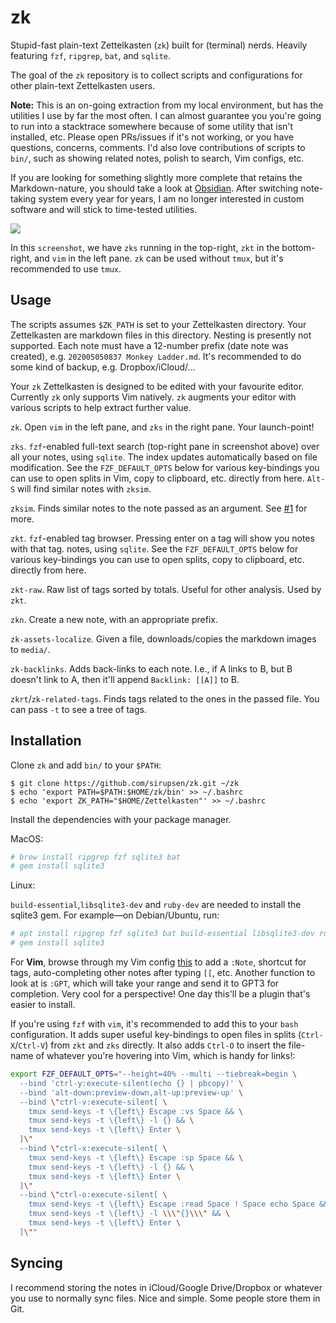 # zk

Stupid-fast plain-text Zettelkasten (`zk`) built for (terminal) nerds. Heavily
featuring `fzf`, `ripgrep`, `bat`, and `sqlite`.

The goal of the `zk` repository is to collect scripts and configurations for
other plain-text Zettelkasten users.

**Note:** This is an on-going extraction from my local environment, but has the
utilities I use by far the most often. I can almost guarantee you you're going
to run into a stacktrace somewhere because of some utility that isn't installed,
etc. Please open PRs/issues if it's not working, or you have questions,
concerns, comments. I'd also love contributions of scripts to `bin/`, such as
showing related notes, polish to search, Vim configs, etc.

If you are looking for something slightly more complete that retains the
Markdown-nature, you should take a look at [Obsidian][2]. After switching
note-taking system every year for years, I am no longer interested in custom
software and will stick to time-tested utilities.

![](https://pbs.twimg.com/media/EQGYhAJUYAEPC4j?format=jpg&name=4096x4096)

In this `screenshot`, we have `zks` running in the top-right, `zkt` in the
bottom-right, and `vim` in the left pane. `zk` can be used without `tmux`, but
it's recommended to use `tmux`.

## Usage

The scripts assumes `$ZK_PATH` is set to your Zettelkasten directory. Your
Zettelkasten are markdown files in this directory. Nesting is presently not
supported.  Each note must have a 12-number prefix (date note was created), e.g.
`202005050837 Monkey Ladder.md`. It's recommended to do some kind of backup,
e.g. Dropbox/iCloud/...

Your `zk` Zettelkasten is designed to be edited with your favourite editor.
Currently `zk` only supports Vim natively. `zk` augments your editor with
various scripts to help extract further value.

`zk`. Open `vim` in the left pane, and `zks` in the right pane. Your
launch-point!

`zks`. `fzf`-enabled full-text search (top-right pane in screenshot above) over
all your notes, using `sqlite`. The index updates automatically based on file
modification. See the `FZF_DEFAULT_OPTS` below for various key-bindings you can
use to open splits in Vim, copy to clipboard, etc.  directly from here. `Alt-S`
will find similar notes with `zksim`.

`zksim`. Finds similar notes to the note passed as an argument. See [#1][1] for
more.

`zkt`. `fzf`-enabled tag browser. Pressing enter on a tag will show you notes
with that tag.  notes, using `sqlite`. See the `FZF_DEFAULT_OPTS` below for
various key-bindings you can use to open splits, copy to clipboard, etc.
directly from here.

`zkt-raw`. Raw list of tags sorted by totals. Useful for other analysis. Used by
`zkt`.

`zkn`. Create a new note, with an appropriate prefix.

`zk-assets-localize`. Given a file, downloads/copies the markdown images to `media/`.

`zk-backlinks`. Adds back-links to each note. I.e., if A links to B, but B
doesn't link to A, then it'll append `Backlink: [[A]]` to B.

`zkrt`/`zk-related-tags`. Finds tags related to the ones in the passed file. You can
pass `-t` to see a tree of tags.

## Installation

Clone `zk` and add `bin/` to your `$PATH`:

```
$ git clone https://github.com/sirupsen/zk.git ~/zk
$ echo 'export PATH=$PATH:$HOME/zk/bin' >> ~/.bashrc
$ echo 'export ZK_PATH="$HOME/Zettelkasten"' >> ~/.bashrc
```

Install the dependencies with your package manager.

MacOS:
```bash
# brew install ripgrep fzf sqlite3 bat
# gem install sqlite3
```

Linux:

`build-essential`,`libsqlite3-dev` and `ruby-dev` are needed to install the sqlite3 gem. For example—on Debian/Ubuntu, run:
```bash
# apt install ripgrep fzf sqlite3 bat build-essential libsqlite3-dev ruby ruby-dev
# gem install sqlite3
```

For **Vim**, browse through my Vim config
[this](https://github.com/sirupsen/dotfiles/blob/master/home/.vimrc) to add a
`:Note`, shortcut for tags, auto-completing other notes after typing `[[`, etc.
Another function to look at is `:GPT`, which will take your range and send it to
GPT3 for completion. Very cool for a perspective! One day this'll be a plugin
that's easier to install.

If you're using `fzf` with `vim`, it's recommended to add this to your `bash`
configuration. It adds super useful key-bindings to open files in splits
(`Ctrl-X`/`Ctrl-V`) from `zkt` and `zks` directly. It also adds `Ctrl-O` to
insert the file-name of whatever you're hovering into Vim, which is handy for
links!:

```bash
export FZF_DEFAULT_OPTS="--height=40% --multi --tiebreak=begin \
  --bind 'ctrl-y:execute-silent(echo {} | pbcopy)' \
  --bind 'alt-down:preview-down,alt-up:preview-up' \
  --bind \"ctrl-v:execute-silent[ \
    tmux send-keys -t \{left\} Escape :vs Space && \
    tmux send-keys -t \{left\} -l {} && \
    tmux send-keys -t \{left\} Enter \
  ]\"
  --bind \"ctrl-x:execute-silent[ \
    tmux send-keys -t \{left\} Escape :sp Space && \
    tmux send-keys -t \{left\} -l {} && \
    tmux send-keys -t \{left\} Enter \
  ]\"
  --bind \"ctrl-o:execute-silent[ \
    tmux send-keys -t \{left\} Escape :read Space ! Space echo Space && \
    tmux send-keys -t \{left\} -l \\\"{}\\\" && \
    tmux send-keys -t \{left\} Enter \
  ]\""
```

## Syncing

I recommend storing the notes in iCloud/Google Drive/Dropbox or whatever you use
to normally sync files. Nice and simple. Some people store them in Git.

[1]: https://github.com/sirupsen/zk/pull/1
[2]: https://obsidian.md/
